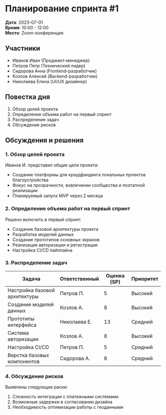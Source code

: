 # Планирование спринта #1

**Дата**: 2023-07-01  
**Время**: 10:00 - 12:00  
**Место**: Zoom-конференция  

## Участники

- Иванов Иван (Проджект-менеджер)
- Петров Петр (Технический лидер)
- Сидорова Анна (Frontend-разработчик)
- Козлов Алексей (Backend-разработчик)
- Николаева Елена (UI/UX дизайнер)

## Повестка дня

1. Обзор целей проекта
2. Определение объема работ на первый спринт
3. Распределение задач
4. Обсуждение рисков

## Обсуждения и решения

### 1. Обзор целей проекта

Иванов И. представил общие цели проекта:
- Создание платформы для краудфандинга локальных проектов благоустройства
- Фокус на прозрачности, вовлечении сообщества и поэтапной реализации
- Планируемый запуск MVP через 2 месяца

### 2. Определение объема работ на первый спринт

Решено включить в первый спринт:
- Создание базовой архитектуры проекта
- Разработка моделей данных
- Создание прототипов основных экранов
- Реализация авторизации и регистрации
- Настройка CI/CD пайплайна

### 3. Распределение задач

| Задача | Ответственный | Оценка (SP) | Приоритет |
|--------|---------------|-------------|-----------|
| Настройка базовой архитектуры | Петров П. | 5 | Высокий |
| Создание моделей данных | Козлов А. | 8 | Высокий |
| Прототипы интерфейса | Николаева Е. | 13 | Средний |
| Система авторизации | Козлов А. | 8 | Высокий |
| Настройка CI/CD | Петров П. | 5 | Средний |
| Верстка базовых компонентов | Сидорова А. | 8 | Средний |

### 4. Обсуждение рисков

Выявлены следующие риски:
1. Сложность интеграции с платежными системами
2. Возможные задержки в согласовании дизайна
3. Необходимость оптимизации работы с геоданными

